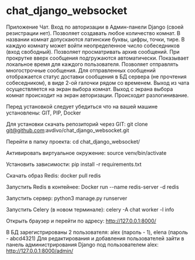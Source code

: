 # chat_django_websocket
Приложение Чат. Вход по авторизации в Админ-панели Django (своей резистрации нет). 
Позволяет создавать любое количество комнат. В названии комнат допускаются латинские буквы, цифры, точки, тире.
В каждую комнату может войти неопределенное число собеседников (вход свободный).
Позволяет просматривать архив сообщений. При прокрутке вверх сообщения подгружаются автоматически.
Показывает локальное время для каждого пользователя. 
Позволяет отправлять многострочные сообщения.
Для отправленных сообщений отображается статус доставки сообщения в БД сервера (не прочтения собеседником), в виде 2-ой галочки рядом со временем.
Выход из чата осуществляется на экран выбора комнат. Выход с экрана выбора комнат происходит на экран авторизации. Происходит разлогинивание.

Перед установкой следует убедиться что на вашей машине установлены: GIT, PIP, Docker

Для установки скачать репозиторий через GIT:
git clone git@github.com:avdivo/chat_django_websocket.git

Перейти в папку проекта:
cd chat_django_websocket/

Активировать виртуальное окружение:
source venv/bin/activate

Установить зависимости:
pip install -r requirements.txt

Скачать образ Redis:
docker pull redis

Запустить Redis в контейнее:
Docker run --name redis-server -d redis

Запустить сервер:
python3 manage.py runserver

Запустить Celery (в новом терминале):
celery -A chat worker -l info

Открыть браузер и перейти по адресу:
http://127.0.0.1:8000/

В БД зарегистрированы 2 пользователя: alex (пароль - 1), elena (пароль - abcd4321)
Для редактирования и добавления пользователей зайти в панель администрирования Django под пользователем alex:
http://127.0.0.1:8000/admin/
